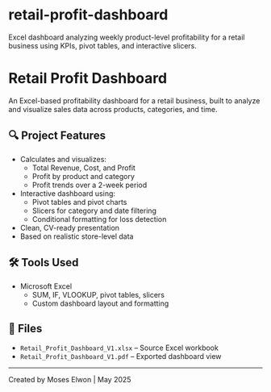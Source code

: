 # retail-profit-dashboard
Excel dashboard analyzing weekly product-level profitability for a retail business using KPIs, pivot tables, and interactive slicers.
# Retail Profit Dashboard

An Excel-based profitability dashboard for a retail business, built to analyze and visualize sales data across products, categories, and time.

## 🔍 Project Features

- Calculates and visualizes:
  - Total Revenue, Cost, and Profit
  - Profit by product and category
  - Profit trends over a 2-week period
- Interactive dashboard using:
  - Pivot tables and pivot charts
  - Slicers for category and date filtering
  - Conditional formatting for loss detection
- Clean, CV-ready presentation
- Based on realistic store-level data

## 🛠️ Tools Used

- Microsoft Excel
  - SUM, IF, VLOOKUP, pivot tables, slicers
  - Custom dashboard layout and formatting

## 📁 Files

- `Retail_Profit_Dashboard_V1.xlsx` – Source Excel workbook
- `Retail_Profit_Dashboard_V1.pdf` – Exported dashboard view



---

Created by Moses Elwon | May 2025
